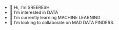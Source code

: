 - 👋 Hi, I’m SREERESH
- 👀 I’m interested in DATA 
- 🌱 I’m currently learning MACHINE LEARNING
- 💞️ I’m looking to collaborate on MAD DATA FINDERS.

<!---
Sree2077/Sree2077 is a ✨ special ✨ repository because its `README.md` (this file) appears on your GitHub profile.
You can click the Preview link to take a look at your changes.
--->

